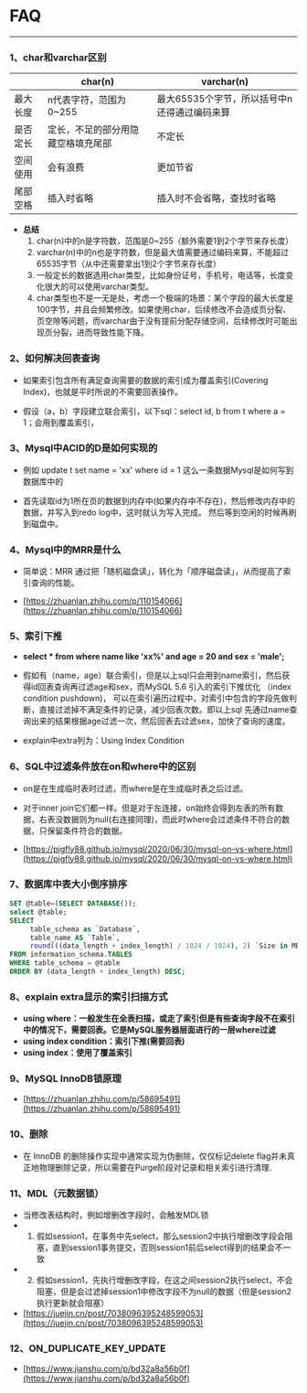 # FAQ
---

### 1、char和varchar区别
|          | char(n)  | varchar(n) |
|  ----    | ----     | ----  |
| 最大长度  | n代表字符，范围为0~255 | 最大65535个字节，所以括号中n还得通过编码来算  |
| 是否定长  | 定长，不足的部分用隐藏空格填充尾部 | 不定长  |
| 空间使用  | 会有浪费 | 更加节省  |
| 尾部空格  | 插入时省略 | 插入时不会省略，查找时省略  |

* **总结**
  1. char(n)中的n是字符数，范围是0~255（额外需要1到2个字节来存长度）
  2. varchar(n)中的n也是字符数，但是最大值需要通过编码来算，不能超过65535字节（从中还需要拿出1到2个字节来存长度）
  3. 一般定长的数据选用char类型，比如身份证号，手机号，电话等，长度变化很大的可以使用varchar类型。
  4. char类型也不是一无是处，考虑一个极端的场景：某个字段的最大长度是100字节，并且会频繁修改。如果使用char，后续修改不会造成页分裂、页空隙等问题，而varchar由于没有提前分配存储空间，后续修改时可能出现页分裂，进而导致性能下降。

### 2、如何解决回表查询

* 如果索引包含所有满足查询需要的数据的索引成为覆盖索引(Covering Index)，也就是平时所说的不需要回表操作。

* 假设（a，b）字段建立联合索引，以下sql：select id, b from t where a = 1；会用到覆盖索引，

### 3、Mysql中ACID的D是如何实现的
* 例如 update t set name = 'xx' where id = 1 这么一条数据Mysql是如何写到数据库中的

* 首先读取id为1所在页的数据到内存中(如果内存中不存在)，然后修改内存中的数据，并写入到redo log中，这时就认为写入完成。
然后等到空闲的时候再刷到磁盘中。

### 4、Mysql中的MRR是什么
* 简单说：MRR 通过把「随机磁盘读」，转化为「顺序磁盘读」，从而提高了索引查询的性能。

* [https://zhuanlan.zhihu.com/p/110154066](https://zhuanlan.zhihu.com/p/110154066)

### 5、索引下推
* **select * from where name like 'xx%' and age = 20 and sex = 'male';**

* 假如有（name，age）联合索引，但是以上sql只会用到name索引，然后获得id回表查询再过滤age和sex，而MySQL 5.6 引入的索引下推优化
（index condition pushdown)， 可以在索引遍历过程中，对索引中包含的字段先做判断，直接过滤掉不满足条件的记录，减少回表次数。即以上sql
先通过name查询出来的结果根据age过滤一次，然后回表去过滤sex，加快了查询的速度。

* explain中extra列为：Using Index Condition

### 6、SQL中过滤条件放在on和where中的区别
* on是在生成临时表时过滤，而where是在生成临时表之后过滤。
* 对于inner join它们都一样。但是对于左连接，on始终会得到左表的所有数据，右表没数据则为null(右连接同理)，而此时where会过滤条件不符合的数据，只保留条件符合的数据。

* [https://pigfly88.github.io/mysql/2020/06/30/mysql-on-vs-where.html](https://pigfly88.github.io/mysql/2020/06/30/mysql-on-vs-where.html)

### 7、数据库中表大小倒序排序
```sql
SET @table=(SELECT DATABASE());
select @table;
SELECT
     table_schema as `Database`,
     table_name AS `Table`,
     round(((data_length + index_length) / 1024 / 1024), 2) `Size in MB`
FROM information_schema.TABLES
WHERE table_schema = @table
ORDER BY (data_length + index_length) DESC;
```

### 8、explain extra显示的索引扫描方式
* **using where：一般发生在全表扫描，或走了索引但是有些查询字段不在索引中的情况下，需要回表。它是MySQL服务器层面进行的一层where过滤**
* **using index condition：索引下推(需要回表)**
* **using index：使用了覆盖索引**

### 9、MySQL InnoDB锁原理
* [https://zhuanlan.zhihu.com/p/58695491](https://zhuanlan.zhihu.com/p/58695491)

### 10、删除
* 在 InnoDB 的删除操作实现中通常实现为伪删除，仅仅标记delete flag并未真正地物理删除记录，所以需要在Purge阶段对记录和相关索引进行清理.

### 11、MDL（元数据锁）
* 当修改表结构时，例如增删改字段时，会触发MDL锁
* 1. 假如session1，在事务中先select，那么session2中执行增删改字段会阻塞，直到session1事务提交，否则session1前后select得到的结果会不一致
* 2. 假如session1，先执行增删改字段，在这之间session2执行select，不会阻塞，但是会过滤掉session1中修改字段不为null的数据（但是session2执行更新就会阻塞）
* [https://juejin.cn/post/7038096395248599053](https://juejin.cn/post/7038096395248599053)

### 12、ON_DUPLICATE_KEY_UPDATE
* [https://www.jianshu.com/p/bd32a8a56b0f](https://www.jianshu.com/p/bd32a8a56b0f)
